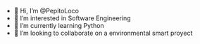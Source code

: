 - 👋 Hi, I’m @PepitoLoco
- 👀 I’m interested in Software Engineering
- 🌱 I’m currently learning Python
- 💞️ I’m looking to collaborate on a environmental smart proyect
